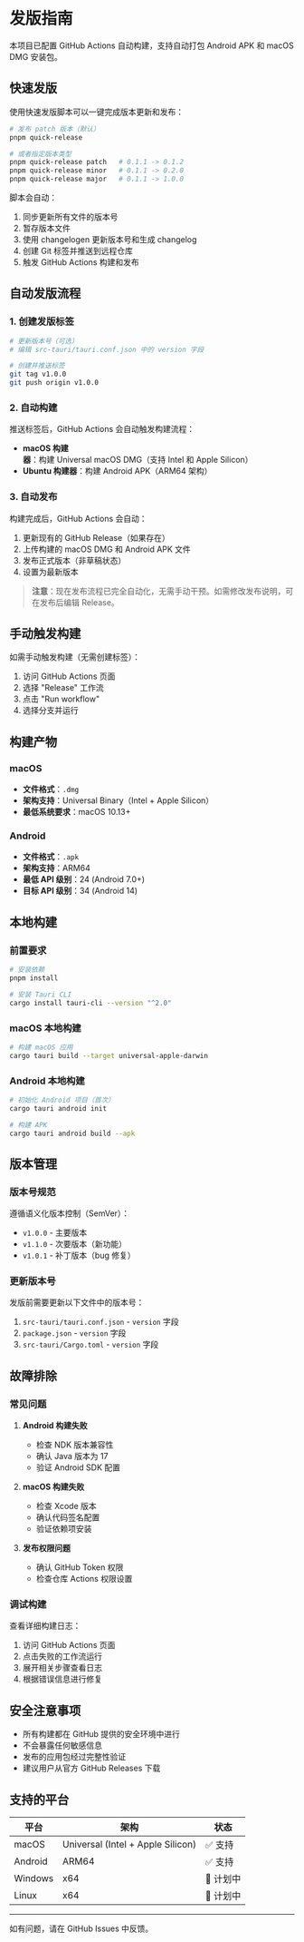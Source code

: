 # 发版指南

本项目已配置 GitHub Actions 自动构建，支持自动打包 Android APK 和 macOS DMG 安装包。

## 快速发版

使用快速发版脚本可以一键完成版本更新和发布：

```bash
# 发布 patch 版本（默认）
pnpm quick-release

# 或者指定版本类型
pnpm quick-release patch   # 0.1.1 -> 0.1.2
pnpm quick-release minor   # 0.1.1 -> 0.2.0
pnpm quick-release major   # 0.1.1 -> 1.0.0
```

脚本会自动：
1. 同步更新所有文件的版本号
2. 暂存版本文件
3. 使用 changelogen 更新版本号和生成 changelog
4. 创建 Git 标签并推送到远程仓库
5. 触发 GitHub Actions 构建和发布

## 自动发版流程

### 1. 创建发版标签

```bash
# 更新版本号（可选）
# 编辑 src-tauri/tauri.conf.json 中的 version 字段

# 创建并推送标签
git tag v1.0.0
git push origin v1.0.0
```

### 2. 自动构建

推送标签后，GitHub Actions 会自动触发构建流程：

- **macOS 构建器**：构建 Universal macOS DMG（支持 Intel 和 Apple Silicon）
- **Ubuntu 构建器**：构建 Android APK（ARM64 架构）

### 3. 自动发布

构建完成后，GitHub Actions 会自动：

1. 更新现有的 GitHub Release（如果存在）
2. 上传构建的 macOS DMG 和 Android APK 文件
3. 发布正式版本（非草稿状态）
4. 设置为最新版本

> **注意**：现在发布流程已完全自动化，无需手动干预。如需修改发布说明，可在发布后编辑 Release。

## 手动触发构建

如需手动触发构建（无需创建标签）：

1. 访问 GitHub Actions 页面
2. 选择 "Release" 工作流
3. 点击 "Run workflow"
4. 选择分支并运行

## 构建产物

### macOS
- **文件格式**：`.dmg`
- **架构支持**：Universal Binary（Intel + Apple Silicon）
- **最低系统要求**：macOS 10.13+

### Android
- **文件格式**：`.apk`
- **架构支持**：ARM64
- **最低 API 级别**：24 (Android 7.0+)
- **目标 API 级别**：34 (Android 14)

## 本地构建

### 前置要求

```bash
# 安装依赖
pnpm install

# 安装 Tauri CLI
cargo install tauri-cli --version "^2.0"
```

### macOS 本地构建

```bash
# 构建 macOS 应用
cargo tauri build --target universal-apple-darwin
```

### Android 本地构建

```bash
# 初始化 Android 项目（首次）
cargo tauri android init

# 构建 APK
cargo tauri android build --apk
```

## 版本管理

### 版本号规范

遵循语义化版本控制（SemVer）：

- `v1.0.0` - 主要版本
- `v1.1.0` - 次要版本（新功能）
- `v1.0.1` - 补丁版本（bug 修复）

### 更新版本号

发版前需要更新以下文件中的版本号：

1. `src-tauri/tauri.conf.json` - `version` 字段
2. `package.json` - `version` 字段
3. `src-tauri/Cargo.toml` - `version` 字段

## 故障排除

### 常见问题

1. **Android 构建失败**
   - 检查 NDK 版本兼容性
   - 确认 Java 版本为 17
   - 验证 Android SDK 配置

2. **macOS 构建失败**
   - 检查 Xcode 版本
   - 确认代码签名配置
   - 验证依赖项安装

3. **发布权限问题**
   - 确认 GitHub Token 权限
   - 检查仓库 Actions 权限设置

### 调试构建

查看详细构建日志：

1. 访问 GitHub Actions 页面
2. 点击失败的工作流运行
3. 展开相关步骤查看日志
4. 根据错误信息进行修复

## 安全注意事项

- 所有构建都在 GitHub 提供的安全环境中进行
- 不会暴露任何敏感信息
- 发布的应用包经过完整性验证
- 建议用户从官方 GitHub Releases 下载

## 支持的平台

| 平台 | 架构 | 状态 |
|------|------|------|
| macOS | Universal (Intel + Apple Silicon) | ✅ 支持 |
| Android | ARM64 | ✅ 支持 |
| Windows | x64 | 🚧 计划中 |
| Linux | x64 | 🚧 计划中 |

---

如有问题，请在 GitHub Issues 中反馈。